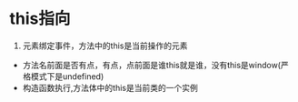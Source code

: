 # this指向

1. 元素绑定事件，方法中的this是当前操作的元素
* 方法名前面是否有点，有点，点前面是谁this就是谁，没有this是window(严格模式下是undefined)
* 构造函数执行,方法体中的this是当前类的一个实例